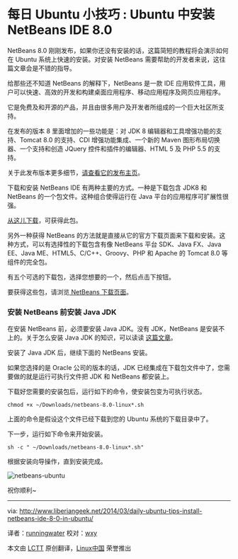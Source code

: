 每日 Ubuntu 小技巧 : Ubuntu 中安装 NetBeans IDE 8.0
================================================================================
NetBeans 8.0 刚刚发布，如果你还没有安装的话，这篇简短的教程将会演示如何在 Ubuntu 系统上快速的安装。对安装 NetBeans 需要帮助的开发者来说，这往篇文章会是不错的指导。

给那些还不知道 NetBeans 的解释下，NetBeans 是一款 IDE 应用软件工具，用户可以快速、高效的开发和构建桌面应用程序、移动应用程序及网页应用程序。

它是免费及和开源的产品，并且由很多用户及开发者所组成的一个巨大社区所支持。

在发布的版本 8 里面增加的一些功能是：对 JDK 8 编辑器和工具增强功能的支持、Tomcat 8.0 的支持、CDI 增强功能集成、一个新的 Maven 图形布局切换器、一个支持和创造 JQuery 控件和插件的编辑器、HTML 5 及 PHP 5.5 的支持。

关于此发布版本更多细节，[请查看它的发布主页][1]。

下载和安装 NetBeans IDE 有两种主要的方式。一种是下载包含 JDK8 和 NetBeans 的一个包文件。这种组合使得运行在 Java 平台的应用程序可扩展性很强。

[从这儿下载][2]，可获得此包。

另外一种获得 NetBeans 的方法就是直接从它的官方下载页面来下载和安装。这种方式，可以有选择性的下载包含有像 NetBeans 平台 SDK、Java FX、Java EE、Java ME、HTML5、C/C++、Groovy、PHP 和 Apache 的 Tomcat 8.0 等组件的完全包。

有五个可选的下载包，选择您想要的一个，然后点击下按钮。

要获得这些包，请浏览[ NetBeans 下载页面][3]。

### 安装 NetBeans 前安装 Java JDK ###

在安装 NetBeans 前，必须要安装 Java JDK。没有 JDK，NetBeans 是安装不上的。关于怎么安装 Java JDK 的知识，可以读读 [这篇文章][4]。

安装了 Java JDK 后，继续下面的 NetBeans 安装。

如果您选择的是 Oracle 公司的版本的话，JDK 已经集成在下载包文件中了，您需要做的就是运行可执行文件把 JDK 和 NetBeans 都安装上。

下载好您需要的安装包后，运行如下的命令，使安装包变为可执行状态。

    chmod +x ~/Downloads/netbeans-8.0-linux*.sh

上面的命令是假设这个文件已经下载到您的 Ubuntu 系统的下载目录中了。

下一步，运行如下命令来开始安装。

    sh -c " ~/Downloads/netbeans-8.0-linux*.sh"

根据安装向导操作，直到安装完成。

![netbeans-ubuntu](http://www.liberiangeek.net/wp-content/uploads/2014/03/netbeansubuntu.png)

祝你顺利~

--------------------------------------------------------------------------------

via: http://www.liberiangeek.net/2014/03/daily-ubuntu-tips-install-netbeans-ide-8-0-in-ubuntu/

译者：[runningwater](https://github.com/runningwater) 校对：[wxy](https://github.com/wxy)

本文由 [LCTT](https://github.com/LCTT/TranslateProject) 原创翻译，[Linux中国](http://linux.cn/) 荣誉推出

[1]:https://netbeans.org/community/releases/80/index.html
[2]:http://www.oracle.com/technetwork/java/javase/downloads/jdk-netbeans-jsp-142931.html
[3]:https://netbeans.org/downloads/
[4]:http://www.liberiangeek.net/2013/10/netbeans-ide-7-4-released-heres-install-ubuntu/